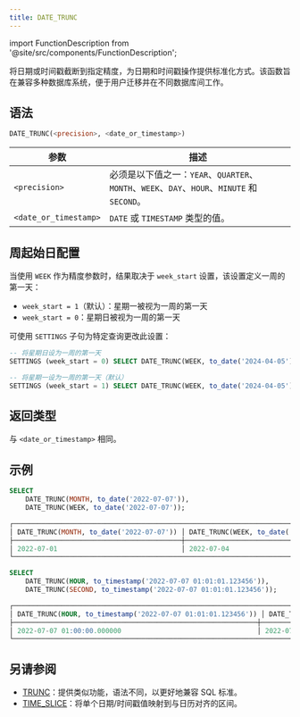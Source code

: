 ```yaml
---
title: DATE_TRUNC
---
```

import FunctionDescription from '@site/src/components/FunctionDescription';

<FunctionDescription description="引入或更新于：v1.2.745"/>

将日期或时间戳截断到指定精度，为日期和时间戳操作提供标准化方式。该函数旨在兼容多种数据库系统，便于用户迁移并在不同数据库间工作。

## 语法

```sql
DATE_TRUNC(<precision>, <date_or_timestamp>)
```

| 参数             | 描述                                                                                                |
|-----------------------|------------------------------------------------------------------------------------------------------------|
| `<precision>`         | 必须是以下值之一：`YEAR`、`QUARTER`、`MONTH`、`WEEK`、`DAY`、`HOUR`、`MINUTE` 和 `SECOND`。 |
| `<date_or_timestamp>` | `DATE` 或 `TIMESTAMP` 类型的值。                                                                     |

## 周起始日配置

当使用 `WEEK` 作为精度参数时，结果取决于 `week_start` 设置，该设置定义一周的第一天：

- `week_start = 1`（默认）：星期一被视为一周的第一天
- `week_start = 0`：星期日被视为一周的第一天

可使用 `SETTINGS` 子句为特定查询更改此设置：

```sql
-- 将星期日设为一周的第一天
SETTINGS (week_start = 0) SELECT DATE_TRUNC(WEEK, to_date('2024-04-05'));

-- 将星期一设为一周的第一天（默认）
SETTINGS (week_start = 1) SELECT DATE_TRUNC(WEEK, to_date('2024-04-05'));
```

## 返回类型

与 `<date_or_timestamp>` 相同。

## 示例

```sql
SELECT
    DATE_TRUNC(MONTH, to_date('2022-07-07')),
    DATE_TRUNC(WEEK, to_date('2022-07-07'));

┌────────────────────────────────────────────────────────────────────────────────────┐
│ DATE_TRUNC(MONTH, to_date('2022-07-07')) │ DATE_TRUNC(WEEK, to_date('2022-07-07')) │
├──────────────────────────────────────────┼─────────────────────────────────────────┤
│ 2022-07-01                               │ 2022-07-04                               │
└────────────────────────────────────────────────────────────────────────────────────┘
```

```sql
SELECT
    DATE_TRUNC(HOUR, to_timestamp('2022-07-07 01:01:01.123456')),
    DATE_TRUNC(SECOND, to_timestamp('2022-07-07 01:01:01.123456'));

┌────────────────────────────────────────────────────────────────────────────────────────────────────────────────────────────────────┐
│ DATE_TRUNC(HOUR, to_timestamp('2022-07-07 01:01:01.123456')) │ DATE_TRUNC(SECOND, to_timestamp('2022-07-07 01:01:01.123456')) │
├─────────────────────────────────────────────────────────────┼────────────────────────────────────────────────────────────────┤
│ 2022-07-07 01:00:00.000000                                  │ 2022-07-07 01:01:01.000000                                     │
└────────────────────────────────────────────────────────────────────────────────────────────────────────────────────────────────────┘
```

## 另请参阅

- [TRUNC](trunc.md)：提供类似功能，语法不同，以更好地兼容 SQL 标准。
- [TIME_SLICE](time-slice.md)：将单个日期/时间戳值映射到与日历对齐的区间。